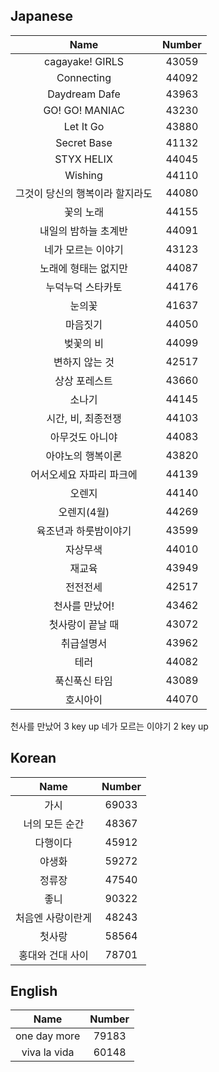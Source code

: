 ## Japanese

|Name | Number |
| :---: | :---: |
|cagayake! GIRLS|43059|
|Connecting |44092 |
|Daydream Dafe |43963|
|GO! GO! MANIAC | 43230 |
|Let It Go |43880|
|Secret Base | 41132|
|STYX HELIX|44045|
|Wishing| 44110|
|그것이 당신의 행복이라 할지라도|44080|
|꽃의 노래| 44155|
|내일의 밤하늘 초계반 | 44091|
|네가 모르는 이야기 | 43123|
|노래에 형태는 없지만 | 44087|
|누덕누덕 스타카토| 44176|
|눈의꽃 | 41637|
|마음짓기 | 44050 |
|벚꽃의 비 | 44099 |
|변하지 않는 것 | 42517|
|상상 포레스트 |43660|
|소나기 | 44145|
|시간, 비, 최종전쟁 | 44103|
|아무것도 아니야 | 44083|
|아야노의 행복이론|43820|
|어서오세요 자파리 파크에 | 44139 |
|오렌지 | 44140|
|오렌지(4월) | 44269|
|육조년과 하룻밤이야기 |43599 |
|자상무색 | 44010|
|재교육 | 43949|
|전전전세 | 42517 |
|천사를 만났어! | 43462 |
|첫사랑이 끝날 때 | 43072|
|취급설명서 | 43962|
|테러 |44082|
|푹신푹신 타임|43089|
|호시아이|44070|

천사를 만났어 3 key up
네가 모르는 이야기 2 key up

## Korean
|Name |Number|
| :---: | :---: |
|가시|69033|
|너의 모든 순간|48367|
|다행이다 | 45912|
|야생화 |59272|
|정류장 | 47540 |
|좋니|90322|
|처음엔 사랑이란게|48243|
|첫사랑|58564|
|홍대와 건대 사이 | 78701 |


## English
|Name | Number|
| :---: | :---: |
|one day more |79183|
|viva la vida | 60148 |
